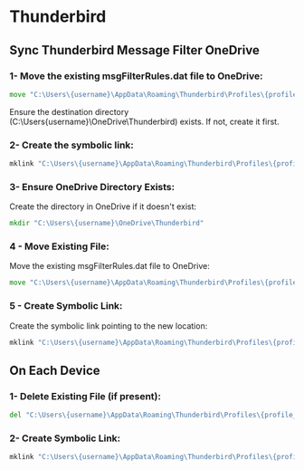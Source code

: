 # Thunderbird

## Sync Thunderbird Message Filter OneDrive

### 1- Move the existing msgFilterRules.dat file to OneDrive:

```cmd
move "C:\Users\{username}\AppData\Roaming\Thunderbird\Profiles\{profile_name}.default-release\ImapMail\imap.gmail.com\msgFilterRules.dat" "C:\Users\{username}\OneDrive\Thunderbird\msgFilterRules.dat"
```
Ensure the destination directory (C:\Users\{username}\OneDrive\Thunderbird) exists. If not, create it first.

### 2- Create the symbolic link:
```cmd
mklink "C:\Users\{username}\AppData\Roaming\Thunderbird\Profiles\{profile_name}.default-release\ImapMail\imap.gmail.com\msgFilterRules.dat" "C:\Users\{username}\OneDrive\Thunderbird\msgFilterRules.dat"
```

### 3- Ensure OneDrive Directory Exists:
Create the directory in OneDrive if it doesn't exist:
```cmd
mkdir "C:\Users\{username}\OneDrive\Thunderbird"
```

### 4 - Move Existing File:
Move the existing msgFilterRules.dat file to OneDrive:
```cmd
move "C:\Users\{username}\AppData\Roaming\Thunderbird\Profiles\{profile_name}.default-release\ImapMail\imap.gmail.com\msgFilterRules.dat" "C:\Users\{username}\OneDrive\Thunderbird\msgFilterRules.dat"
```

### 5 - Create Symbolic Link:
Create the symbolic link pointing to the new location:
```cmd
mklink "C:\Users\{username}\AppData\Roaming\Thunderbird\Profiles\{profile_name}.default-release\ImapMail\imap.gmail.com\msgFilterRules.dat" "C:\Users\{username}\OneDrive\Thunderbird\msgFilterRules.dat"
```

## On Each Device

### 1- Delete Existing File (if present):

```cmd
del "C:\Users\{username}\AppData\Roaming\Thunderbird\Profiles\{profile_name}.default-release\ImapMail\imap.gmail.com\msgFilterRules.dat"
```

### 2- Create Symbolic Link:

```cmd
mklink "C:\Users\{username}\AppData\Roaming\Thunderbird\Profiles\{profile_name}.default-release\ImapMail\imap.gmail.com\msgFilterRules.dat" "C:\Users\{username}\OneDrive\Thunderbird\msgFilterRules.dat"
```

